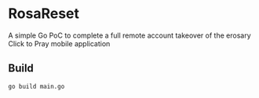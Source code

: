 # RosaReset
A simple Go PoC to complete a full remote account takeover of the erosary Click to Pray mobile application

## Build

```go build main.go```

